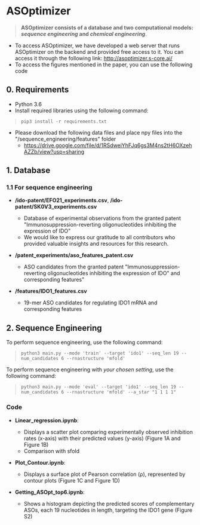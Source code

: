 # ASOptimizer
> **ASOptimizer consists of a database and two computational models: *sequence engineering* and *chemical engineering***.

- To access ASOptimizer, we have developed a web server that runs ASOptimizer on the backend and provided free access to it. You can access it through the following link: http://asoptimizer.s-core.ai/
- To access the figures mentioned in the paper, you can use the following code
## 0. Requirements
- Python 3.6
- Install required libraries using the following command:

> <pre><code>pip3 install -r requirements.txt</code></pre>

- Please download the following data files and place npy files into the "/sequence_engineering/features" folder
  - https://drive.google.com/file/d/1RSdweiYhFJq6gs3M4ns2tH6OXzehAZZb/view?usp=sharing


## 1. Database

### 1.1 For sequence engineering
- **/ido-patent/EFO21_experiments.csv**, **/ido-patent/SK0V3_experiments.csv**
  - Database of experimental observations from the granted patent "Immunosuppression-reverting oligonucleotides inhibiting the expression of IDO"
  - We would like to express our gratitude to all contributors who provided valuable insights and resources for this research.

- **/patent_experiments/aso_features_patent.csv**
  - ASO candidates from the granted patent "Immunosuppression-reverting oligonucleotides inhibiting the expression of IDO" and corresponding features"
    
- **/features/IDO1_features.csv**
  - 19-mer ASO candidates for regulating IDO1 mRNA and corresponding features
   

## 2. Sequence Engineering

To perform sequence engineering, use the following command:
> <pre><code>python3 main.py --mode 'train' --target 'ido1' --seq_len 19 --num_candidates 6 --rnastructure 'mfold' </code></pre>

To perform sequence engineering with *your chosen setting*, use the following command:
> <pre><code>python3 main.py --mode 'eval' --target 'ido1' --seq_len 19 --num_candidates 6 --rnastructure 'mfold' --a_star "1 1 1 1" </code></pre>

### Code

- **Linear_regression.ipynb**: 
  - Displays a scatter plot comparing experimentally observed inhibition rates (x-axis) with their predicted values (y-axis) (Figure 1A and Figure 1B)
  - Comparison with sfold

- **Plot_Contour.ipynb**: 
  - Displays a surface plot of Pearson correlation (ρ), represented by contour plots (Figure 1C and Figure 1D)

- **Getting_ASOpt_top6.ipynb**: 
  - Shows a histogram depicting the predicted scores of complementary ASOs, each 19 nucleotides in length, targeting the IDO1 gene (Figure S2)
